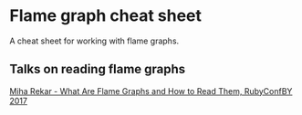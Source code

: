 # Flame graph cheat sheet
A cheat sheet for working with flame graphs.

## Talks on reading flame graphs
[Miha Rekar - What Are Flame Graphs and How to Read Them, RubyConfBY 2017](https://www.youtube.com/watch?v=6uKZXIwd6M0)
